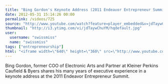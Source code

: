 ```yaml
---
title: "Bing Gordon's Keynote Address (2011 Endeavor Entrepreneur Summit)"
date: 2012-05-31 15:14:26 00:00
permalink: /videos/725
source: "http://www.youtube.com/watch?feature=player_embedded&v=jdTaywChuYM#!"
thumbnail: "http://i3.ytimg.com/vi/jdTaywChuYM/hqdefault.jpg"
user:
  username: "swissmiss"
  name: "swissmiss"
tags: ["entrepreneurship"]
html: "<iframe width=\"640\" height=\"360\" src=\"http://www.youtube.com/embed/jdTaywChuYM?wmode=transparent&fs=1&feature=oembed\" frameborder=\"0\" allowfullscreen></iframe>"
---
```


Bing Gordon, former COO of Electronic Arts and Partner at Kleiner Perkins Caufield & Byers shares his many years of executive experience in a keynote address at the 2011 Endeavor Entrepreneur Summit.